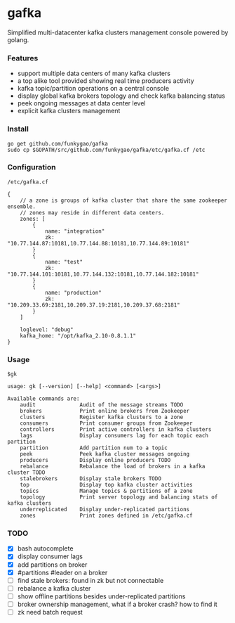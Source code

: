 # gafka
Simplified multi-datacenter kafka clusters management console powered by golang.

### Features

- support multiple data centers of many kafka clusters
- a top alike tool provided showing real time producers activity
- kafka topic/partition operations on a central console
- display global kafka brokers topology and check kafka balancing status
- peek ongoing messages at data center level
- explicit kafka clusters management

### Install

    go get github.com/funkygao/gafka
    sudo cp $GOPATH/src/github.com/funkygao/gafka/etc/gafka.cf /etc

### Configuration

    /etc/gafka.cf

    {
        // a zone is groups of kafka cluster that share the same zookeeper ensemble.
        // zones may reside in different data centers.
        zones: [
            {
                name: "integration"
                zk: "10.77.144.87:10181,10.77.144.88:10181,10.77.144.89:10181"
            }
            {
                name: "test"
                zk: "10.77.144.101:10181,10.77.144.132:10181,10.77.144.182:10181"
            }
            {
                name: "production"
                zk: "10.209.33.69:2181,10.209.37.19:2181,10.209.37.68:2181"
            }
        ]
    
        loglevel: "debug"
        kafka_home: "/opt/kafka_2.10-0.8.1.1"
    }

### Usage

    $gk
    
    usage: gk [--version] [--help] <command> [<args>]
    
    Available commands are:
        audit              Audit of the message streams TODO
        brokers            Print online brokers from Zookeeper
        clusters           Register kafka clusters to a zone
        consumers          Print consumer groups from Zookeeper
        controllers        Print active controllers in kafka clusters
        lags               Display consumers lag for each topic each partition
        partition          Add partition num to a topic
        peek               Peek kafka cluster messages ongoing
        producers          Display online producers TODO
        rebalance          Rebalance the load of brokers in a kafka cluster TODO
        stalebrokers       Display stale brokers TODO
        top                Display top kafka cluster activities
        topics             Manage topics & partitions of a zone
        topology           Print server topology and balancing stats of kafka clusters
        underreplicated    Display under-replicated partitions
        zones              Print zones defined in /etc/gafka.cf
    
### TODO

- [X] bash autocomplete
- [X] display consumer lags
- [X] add partitions on broker
- [X] #partitions #leader on a broker
- [ ] find stale brokers: found in zk but not connectable
- [ ] rebalance a kafka cluster
- [ ] show offline partitions besides under-replicated partitions
- [ ] broker ownership management, what if a broker crash? how to find it
- [ ] zk need batch request
